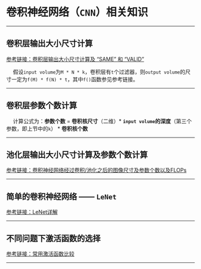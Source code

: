# 卷积神经网络（`CNN`）相关知识

-----------------

## 卷积层输出大小尺寸计算

[参考链接：卷积层输出大小尺寸计算及 “SAME” 和 “VALID”](https://blog.csdn.net/weixin_37697191/article/details/89527315)

&emsp; 假设`input volume`为`M * N * k`，卷积层有`t`个过滤器，则`output volume`的尺寸一定为`f(M) * f(N) * t`，其中`f()`函数参见参考链接。

----------------

## 卷积层参数个数计算

&emsp; 计算公式为：**参数个数** = **卷积核尺寸**（二维）* **`input volume`的深度**（第三个参数，即上节中的`k`） *  **卷积核个数**

----------------------

## 池化层输出大小尺寸计算及参数个数计算

[参考链接：卷积神经网络经过卷积/池化之后的图像尺寸及参数个数以及FLOPs](https://blog.csdn.net/xiaohuihui1994/article/details/83375661)

-----------------------

## 简单的卷积神经网络 —— `LeNet`

[参考链接：LeNet详解](https://blog.csdn.net/qq_42570457/article/details/81460807)

------------------------

## 不同问题下激活函数的选择

[参考链接：常用激活函数比较](http://www.360doc.com/content/17/0927/09/10408243_690511166.shtml)

-----------------------
